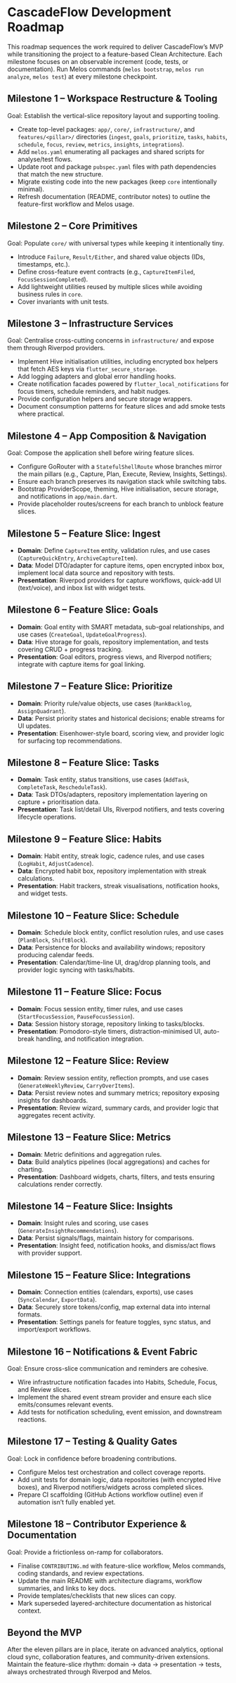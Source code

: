 # CascadeFlow Development Roadmap

This roadmap sequences the work required to deliver CascadeFlow’s MVP while transitioning the project to a feature-based Clean Architecture. Each milestone focuses on an observable increment (code, tests, or documentation). Run Melos commands (`melos bootstrap`, `melos run analyze`, `melos test`) at every milestone checkpoint.

## Milestone 1 – Workspace Restructure & Tooling
Goal: Establish the vertical-slice repository layout and supporting tooling.
- Create top-level packages: `app/`, `core/`, `infrastructure/`, and `features/<pillar>/` directories (`ingest`, `goals`, `prioritize`, `tasks`, `habits`, `schedule`, `focus`, `review`, `metrics`, `insights`, `integrations`).
- Add `melos.yaml` enumerating all packages and shared scripts for analyse/test flows.
- Update root and package `pubspec.yaml` files with path dependencies that match the new structure.
- Migrate existing code into the new packages (keep `core` intentionally minimal).
- Refresh documentation (README, contributor notes) to outline the feature-first workflow and Melos usage.

## Milestone 2 – Core Primitives
Goal: Populate `core/` with universal types while keeping it intentionally tiny.
- Introduce `Failure`, `Result/Either`, and shared value objects (IDs, timestamps, etc.).
- Define cross-feature event contracts (e.g., `CaptureItemFiled`, `FocusSessionCompleted`).
- Add lightweight utilities reused by multiple slices while avoiding business rules in `core`.
- Cover invariants with unit tests.

## Milestone 3 – Infrastructure Services
Goal: Centralise cross-cutting concerns in `infrastructure/` and expose them through Riverpod providers.
- Implement Hive initialisation utilities, including encrypted box helpers that fetch AES keys via `flutter_secure_storage`.
- Add logging adapters and global error handling hooks.
- Create notification facades powered by `flutter_local_notifications` for focus timers, schedule reminders, and habit nudges.
- Provide configuration helpers and secure storage wrappers.
- Document consumption patterns for feature slices and add smoke tests where practical.

## Milestone 4 – App Composition & Navigation
Goal: Compose the application shell before wiring feature slices.
- Configure GoRouter with a `StatefulShellRoute` whose branches mirror the main pillars (e.g., Capture, Plan, Execute, Review, Insights, Settings).
- Ensure each branch preserves its navigation stack while switching tabs.
- Bootstrap ProviderScope, theming, Hive initialisation, secure storage, and notifications in `app/main.dart`.
- Provide placeholder routes/screens for each branch to unblock feature slices.

## Milestone 5 – Feature Slice: Ingest
- **Domain**: Define `CaptureItem` entity, validation rules, and use cases (`CaptureQuickEntry`, `ArchiveCaptureItem`).
- **Data**: Model DTO/adapter for capture items, open encrypted inbox box, implement local data source and repository with tests.
- **Presentation**: Riverpod providers for capture workflows, quick-add UI (text/voice), and inbox list with widget tests.

## Milestone 6 – Feature Slice: Goals
- **Domain**: Goal entity with SMART metadata, sub-goal relationships, and use cases (`CreateGoal`, `UpdateGoalProgress`).
- **Data**: Hive storage for goals, repository implementation, and tests covering CRUD + progress tracking.
- **Presentation**: Goal editors, progress views, and Riverpod notifiers; integrate with capture items for goal linking.

## Milestone 7 – Feature Slice: Prioritize
- **Domain**: Priority rule/value objects, use cases (`RankBacklog`, `AssignQuadrant`).
- **Data**: Persist priority states and historical decisions; enable streams for UI updates.
- **Presentation**: Eisenhower-style board, scoring view, and provider logic for surfacing top recommendations.

## Milestone 8 – Feature Slice: Tasks
- **Domain**: Task entity, status transitions, use cases (`AddTask`, `CompleteTask`, `RescheduleTask`).
- **Data**: Task DTOs/adapters, repository implementation layering on capture + prioritisation data.
- **Presentation**: Task list/detail UIs, Riverpod notifiers, and tests covering lifecycle operations.

## Milestone 9 – Feature Slice: Habits
- **Domain**: Habit entity, streak logic, cadence rules, and use cases (`LogHabit`, `AdjustCadence`).
- **Data**: Encrypted habit box, repository implementation with streak calculations.
- **Presentation**: Habit trackers, streak visualisations, notification hooks, and widget tests.

## Milestone 10 – Feature Slice: Schedule
- **Domain**: Schedule block entity, conflict resolution rules, and use cases (`PlanBlock`, `ShiftBlock`).
- **Data**: Persistence for blocks and availability windows; repository producing calendar feeds.
- **Presentation**: Calendar/time-line UI, drag/drop planning tools, and provider logic syncing with tasks/habits.

## Milestone 11 – Feature Slice: Focus
- **Domain**: Focus session entity, timer rules, and use cases (`StartFocusSession`, `PauseFocusSession`).
- **Data**: Session history storage, repository linking to tasks/blocks.
- **Presentation**: Pomodoro-style timers, distraction-minimised UI, auto-break handling, and notification integration.

## Milestone 12 – Feature Slice: Review
- **Domain**: Review session entity, reflection prompts, and use cases (`GenerateWeeklyReview`, `CarryOverItems`).
- **Data**: Persist review notes and summary metrics; repository exposing insights for dashboards.
- **Presentation**: Review wizard, summary cards, and provider logic that aggregates recent activity.

## Milestone 13 – Feature Slice: Metrics
- **Domain**: Metric definitions and aggregation rules.
- **Data**: Build analytics pipelines (local aggregations) and caches for charting.
- **Presentation**: Dashboard widgets, charts, filters, and tests ensuring calculations render correctly.

## Milestone 14 – Feature Slice: Insights
- **Domain**: Insight rules and scoring, use cases (`GenerateInsightRecommendations`).
- **Data**: Persist signals/flags, maintain history for comparisons.
- **Presentation**: Insight feed, notification hooks, and dismiss/act flows with provider support.

## Milestone 15 – Feature Slice: Integrations
- **Domain**: Connection entities (calendars, exports), use cases (`SyncCalendar`, `ExportData`).
- **Data**: Securely store tokens/config, map external data into internal formats.
- **Presentation**: Settings panels for feature toggles, sync status, and import/export workflows.

## Milestone 16 – Notifications & Event Fabric
Goal: Ensure cross-slice communication and reminders are cohesive.
- Wire infrastructure notification facades into Habits, Schedule, Focus, and Review slices.
- Implement the shared event stream provider and ensure each slice emits/consumes relevant events.
- Add tests for notification scheduling, event emission, and downstream reactions.

## Milestone 17 – Testing & Quality Gates
Goal: Lock in confidence before broadening contributions.
- Configure Melos test orchestration and collect coverage reports.
- Add unit tests for domain logic, data repositories (with encrypted Hive boxes), and Riverpod notifiers/widgets across completed slices.
- Prepare CI scaffolding (GitHub Actions workflow outline) even if automation isn’t fully enabled yet.

## Milestone 18 – Contributor Experience & Documentation
Goal: Provide a frictionless on-ramp for collaborators.
- Finalise `CONTRIBUTING.md` with feature-slice workflow, Melos commands, coding standards, and review expectations.
- Update the main README with architecture diagrams, workflow summaries, and links to key docs.
- Provide templates/checklists that new slices can copy.
- Mark superseded layered-architecture documentation as historical context.

## Beyond the MVP
After the eleven pillars are in place, iterate on advanced analytics, optional cloud sync, collaboration features, and community-driven extensions. Maintain the feature-slice rhythm: domain → data → presentation → tests, always orchestrated through Riverpod and Melos.
